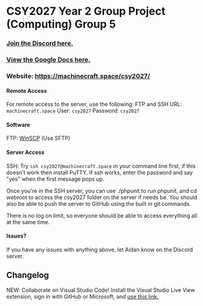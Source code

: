 # CSY2027 Year 2 Group Project (Computing) Group 5

### [Join the Discord here.](https://discord.gg/UDRjzbZ)

### [View the Google Docs here.](https://drive.google.com/drive/folders/1uIkpx8nissu3D8i9udBwD117N0xaaeN8?usp=sharing)

### Website: https://machinecraft.space/csy2027/

#### Remote Access
For remote access to the server, use the following:
FTP and SSH URL: `machinecraft.space` User: `csy2027` Password: `csy2027`

#### Software
FTP: [WinSCP](https://winscp.net/eng/index.php) (Use SFTP)

#### Server Access
SSH: Try `ssh csy2027@machinecraft.space` in your command line first, if this doesn't work then install PuTTY. If ssh works, enter the password and say "yes" when the first message pops up.

Once you're in the SSH server, you can use ./phpunit to run phpunit, and cd webroot to access the csy2027 folder on the server if needs be. You should also be able to push the server to GitHub using the built in git commands.

There is no log on limit, so everyone should be able to access everything all at the same time.

#### Issues?
If you have any issues with anything above, let Aidan know on the Discord server.

## Changelog

NEW: Collaborate on Visual Studio Code! Install the Visual Studio Live View extension, sign in with GitHub or Microsoft, and [use this link.](https://prod.liveshare.vsengsaas.visualstudio.com/join?E865FBCB91420FF00967E5B2A48EECE3C5DE)